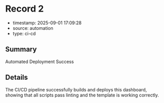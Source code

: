 # Record 2

- timestamp: 2025-09-01 17:09:28
- source: automation
- type: ci-cd

## Summary

Automated Deployment Success

## Details

The CI/CD pipeline successfully builds and deploys this dashboard, showing that all scripts pass linting and the template is working correctly.